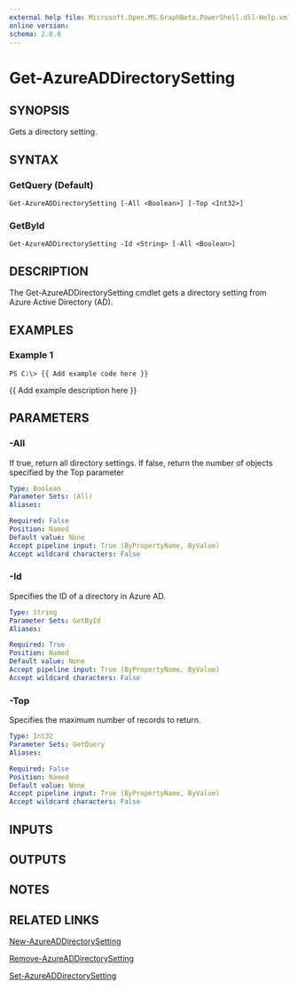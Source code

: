 ```yaml
---
external help file: Microsoft.Open.MS.GraphBeta.PowerShell.dll-Help.xml
online version: 
schema: 2.0.0
---
```


# Get-AzureADDirectorySetting

## SYNOPSIS
Gets a directory setting.

## SYNTAX

### GetQuery (Default)
```
Get-AzureADDirectorySetting [-All <Boolean>] [-Top <Int32>]
```

### GetById
```
Get-AzureADDirectorySetting -Id <String> [-All <Boolean>]
```

## DESCRIPTION
The Get-AzureADDirectorySetting cmdlet gets a directory setting from Azure Active Directory (AD).

## EXAMPLES

### Example 1
```
PS C:\> {{ Add example code here }}
```

{{ Add example description here }}

## PARAMETERS

### -All
If true, return all directory settings.
If false, return the number of objects specified by the Top parameter

```yaml
Type: Boolean
Parameter Sets: (All)
Aliases: 

Required: False
Position: Named
Default value: None
Accept pipeline input: True (ByPropertyName, ByValue)
Accept wildcard characters: False
```

### -Id
Specifies the ID of a directory in Azure AD.

```yaml
Type: String
Parameter Sets: GetById
Aliases: 

Required: True
Position: Named
Default value: None
Accept pipeline input: True (ByPropertyName, ByValue)
Accept wildcard characters: False
```

### -Top
Specifies the maximum number of records to return.

```yaml
Type: Int32
Parameter Sets: GetQuery
Aliases: 

Required: False
Position: Named
Default value: None
Accept pipeline input: True (ByPropertyName, ByValue)
Accept wildcard characters: False
```

## INPUTS

## OUTPUTS

## NOTES

## RELATED LINKS

[New-AzureADDirectorySetting]()

[Remove-AzureADDirectorySetting]()

[Set-AzureADDirectorySetting]()

